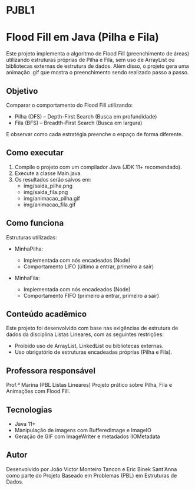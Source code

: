 # PJBL1
Flood Fill em Java (Pilha e Fila)
=================================

Este projeto implementa o algoritmo de Flood Fill (preenchimento de áreas) utilizando estruturas próprias de Pilha e Fila, sem uso de ArrayList ou bibliotecas externas de estrutura de dados. Além disso, o projeto gera uma animação .gif que mostra o preenchimento sendo realizado passo a passo.

Objetivo
--------
Comparar o comportamento do Flood Fill utilizando:
- Pilha (DFS) – Depth-First Search (Busca em profundidade)
- Fila (BFS) – Breadth-First Search (Busca em largura)

E observar como cada estratégia preenche o espaço de forma diferente.

Como executar
-------------
1. Compile o projeto com um compilador Java (JDK 11+ recomendado).
2. Execute a classe Main.java.
3. Os resultados serão salvos em:
   - img/saida_pilha.png
   - img/saida_fila.png
   - img/animacao_pilha.gif
   - img/animacao_fila.gif

Como funciona
-------------
Estruturas utilizadas:

- MinhaPilha:
  - Implementada com nós encadeados (Node)
  - Comportamento LIFO (último a entrar, primeiro a sair)

- MinhaFila:
  - Implementada com nós encadeados (Node)
  - Comportamento FIFO (primeiro a entrar, primeiro a sair)

Conteúdo acadêmico
------------------
Este projeto foi desenvolvido com base nas exigências de estrutura de dados da disciplina Listas Lineares, com as seguintes restrições:
- Proibido uso de ArrayList, LinkedList ou bibliotecas externas.
- Uso obrigatório de estruturas encadeadas próprias (Pilha e Fila).

Professora responsável
-----------------------
Prof.ª Marina (PBL Listas Lineares)
Projeto prático sobre Pilha, Fila e Animações com Flood Fill.

Tecnologias
-----------
- Java 11+
- Manipulação de imagens com BufferedImage e ImageIO
- Geração de GIF com ImageWriter e metadados IIOMetadata

Autor
-----
Desenvolvido por João Victor Monteiro Tancon e Eric Binek Sant'Anna como parte do Projeto Baseado em Problemas (PBL) em Estruturas de Dados.
